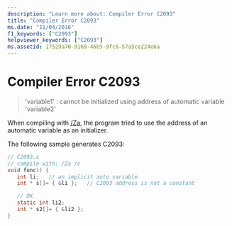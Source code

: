 ```yaml
---
description: "Learn more about: Compiler Error C2093"
title: "Compiler Error C2093"
ms.date: "11/04/2016"
f1_keywords: ["C2093"]
helpviewer_keywords: ["C2093"]
ms.assetid: 17529a70-9169-46b5-9fc6-57a5ce224e6a
---
```

# Compiler Error C2093

> 'variable1' : cannot be initialized using address of automatic variable 'variable2'

When compiling with [/Za](../../build/reference/za-ze-disable-language-extensions.md), the program tried to use the address of an automatic variable as an initializer.

The following sample generates C2093:

```c
// C2093.c
// compile with: /Za /c
void func() {
   int li;   // an implicit auto variable
   int * s[]= { &li };   // C2093 address is not a constant

   // OK
   static int li2;
   int * s2[]= { &li2 };
}
```
